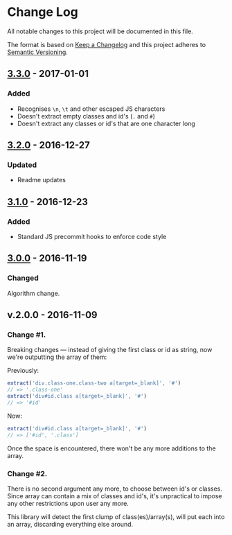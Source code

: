 # Change Log

All notable changes to this project will be documented in this file.

The format is based on [Keep a Changelog](http://keepachangelog.com/)
and this project adheres to [Semantic Versioning](http://semver.org/).

## [3.3.0] - 2017-01-01

### Added

* Recognises `\n`, `\t` and other escaped JS characters
* Doesn't extract empty classes and id's (`.` and `#`)
* Doesn't extract any classes or id's that are one character long

## [3.2.0] - 2016-12-27

### Updated

* Readme updates

## [3.1.0] - 2016-12-23

### Added

* Standard JS precommit hooks to enforce code style

## [3.0.0] - 2016-11-19

### Changed

Algorithm change.

## v.2.0.0 - 2016-11-09

### Change #1.

Breaking changes — instead of giving the first class or id as string, now we're outputting the array of them:

Previously:
```js
extract('div.class-one.class-two a[target=_blank]', '#')
// => '.class-one'
extract('div#id.class a[target=_blank]', '#')
// => '#id'
```

Now:

```js
extract('div#id.class a[target=_blank]', '#')
// => ['#id', '.class']
```

Once the space is encountered, there won't be any more additions to the array.

### Change #2.

There is no second argument any more, to choose between id's or classes. Since array can contain a mix of classes and id's, it's unpractical to impose any other restrictions upon user any more.

This library will detect the first clump of class(es)/array(s), will put each into an array, discarding everything else around.

[3.0.0]: https://github.com/code-and-send/detergent/compare/v2.2.0...v3.0.0
[3.1.0]: https://github.com/code-and-send/detergent/compare/v3.0.0...v3.1.0
[3.2.0]: https://github.com/code-and-send/detergent/compare/v3.1.0...v3.2.0
[3.3.0]: https://github.com/code-and-send/detergent/compare/v3.2.0...v3.3.0
